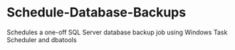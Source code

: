 # Schedule-Database-Backups
Schedules a one-off SQL Server database backup job using Windows Task Scheduler and dbatools
